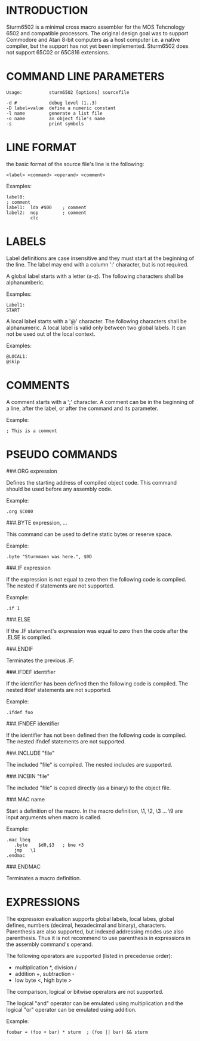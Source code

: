 INTRODUCTION
============

Sturm6502 is a minimal cross macro assembler for the MOS Tehcnology 6502 and
compatible processors. The original design goal was to support Commodore and
Atari 8-bit computers as a host computer i.e. a native compiler, but the
support has not yet been implemented. Sturm6502 does not support 65C02 or
65C816 extensions. 

COMMAND LINE PARAMETERS
=======================

```
Usage:          sturm6502 [options] sourcefile

-d #            debug level (1..3)
-D label=value  define a numeric constant
-l name         generate a list file
-o name         an object file's name
-s              print symbols
```
LINE FORMAT
===========

the basic format of the source file's line is the following:
```
<label> <command> <operand> <comment>
```

Examples:
```
label0:
; comment
label1:  lda #$00    ; comment
label2:  nop         ; comment
         clc
```
LABELS
======

Label definitions are case insensitive and they must start at the beginning
of the line. The label may end with a column ':' character, but is not
required.

A global label starts with a letter (a-z). The following characters shall be
alphanumberic.

Examples:
```
Label1:
START
```
A local label starts with a '@' character. The following characters shall be
alphanumeric. A local label is valid only between two global labels. It can
not be used out of the local context.

Examples:
```
@LOCAL1:
@skip
```

COMMENTS
========

A comment starts with a ';' character. A comment can be in the beginning of
a line, after the label, or after the command and its parameter.

Example:
```
; This is a comment
```

PSEUDO COMMANDS
===============

###.ORG expression

Defines the starting address of compiled object code. This command should be
used before any assembly code.

Example:
```
.org $C000
```

###.BYTE expression, ...

This command can be used to define static bytes or reserve space.

Example:
```
.byte "Sturmmann was here.", $0D
```

###.IF expression

If the expression is not equal to zero then the following code is compiled.
The nested if statements are not supported.

Example:
```
.if 1
```

###.ELSE

If the .IF statement's expression was equal to zero then the code after the
.ELSE is compiled.

###.ENDIF

Terminates the previous .IF.

###.IFDEF identifier

If the identifier has been defined then the following code is compiled. The
nested ifdef statements are not supported.

Example:
```
.ifdef foo
```

###.IFNDEF identifier

If the identifier has not been defined then the following code is compiled.
The nested ifndef statements are not supported.

###.INCLUDE "file"

The included "file" is compiled. The nested includes are supported.

###.INCBIN "file"

The included "file" is copied directly (as a binary) to the object file. 

###.MAC name

Start a definition of the macro. In the macro definition, \1, \2, \3 ... \9
are input arguments when macro is called.

Example:
```
.mac lbeq
   .byte	$d0,$3   ; bne +3
   jmp   \1	
.endmac
```

###.ENDMAC

Terminates a macro definition.
 
EXPRESSIONS
===========

The expression evaluation supports global labels, local labes, global defines,
numbers (decimal, hexadecimal and binary), characters. Parenthesis are also
supported, but indexed addressing modes use also parenthesis. Thus it is not
recommend to use parenthesis in expressions in the assembly command's operand.

The following operators are supported (listed in precedense order):
- multiplication *, division /
- addition +, subtraction -
- low byte <, high byte >

The comparison, logical or bitwise operators are not supported.

The logical "and" operator can be emulated using multiplication and the
logical "or" operator can be emulated using addition.

Example:
```
foobar = (foo + bar) * sturm  ; (foo || bar) && sturm
```

